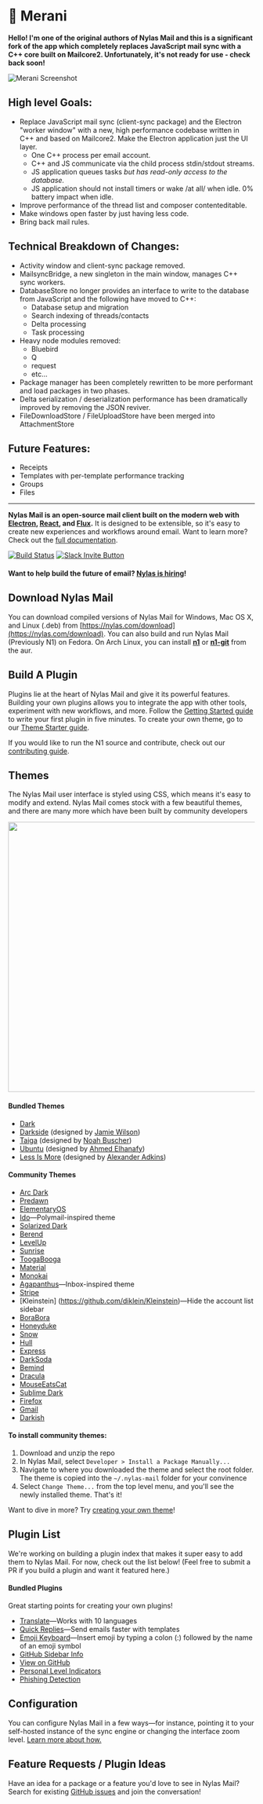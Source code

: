 💌 Merani
====

**Hello! I'm one of the original authors of Nylas Mail and this is a significant fork of the app which completely replaces JavaScript mail sync with a C++ core built on Mailcore2. Unfortunately, it's not ready for use - check back soon!**

![Merani Screenshot](https://github.com/Foundry376/Merani/raw/master/screenshots/hero_graphic_mac%402x.png)

High level Goals:
---

- Replace JavaScript mail sync (client-sync package) and the Electron "worker window" with a new, high performance codebase written in C++ and based on Mailcore2. Make the Electron application just the UI layer.
  + One C++ process per email account.
  + C++ and JS communicate via the child process stdin/stdout streams.
  + JS application queues tasks *but has read-only access to the database.*
  + JS application should not install timers or wake /at all/ when idle. 0% battery impact when idle.
- Improve performance of the thread list and composer contenteditable.
- Make windows open faster by just having less code.
- Bring back mail rules.


Technical Breakdown of Changes:
---
- Activity window and client-sync package removed.
- MailsyncBridge, a new singleton in the main window, manages C++ sync workers.
- DatabaseStore no longer provides an interface to write to the database from JavaScript and the following have moved to C++:
  + Database setup and migration
  + Search indexing of threads/contacts
  + Delta processing
  + Task processing
- Heavy node modules removed:
  + Bluebird
  + Q
  + request
  + etc...
- Package manager has been completely rewritten to be more performant and load packages in two phases.
- Delta serialization / deserialization performance has been dramatically improved by removing the JSON reviver.
- FileDownloadStore / FileUploadStore have been merged into AttachmentStore


Future Features:
----
- Receipts
- Templates with per-template performance tracking
- Groups
- Files

----------------

**Nylas Mail is an open-source mail client built on the modern web with [Electron](https://github.com/atom/electron), [React](https://facebook.github.io/react/), and [Flux](https://facebook.github.io/flux/).** It is designed to be extensible, so it's easy to create new experiences and workflows around email. Want to learn more? Check out the [full documentation](https://nylas.github.io/nylas-mail/).

[![Build Status](https://travis-ci.org/nylas/nylas-mail.svg?branch=master)](https://travis-ci.org/nylas/nylas-mail)
[![Slack Invite Button](http://slack-invite.nylas.com/badge.svg)](http://slack-invite.nylas.com)

#### Want to help build the future of email? [Nylas is hiring](https://jobs.lever.co/nylas)!

## Download Nylas Mail

You can download compiled versions of Nylas Mail for Windows, Mac OS X, and Linux (.deb) from [https://nylas.com/download](https://nylas.com/download). You can also build and run Nylas Mail (Previously N1) on Fedora. On Arch Linux, you can install **[n1](https://aur.archlinux.org/packages/n1/)** or **[n1-git](https://aur.archlinux.org/packages/n1-git/)** from the aur.

## Build A Plugin

Plugins lie at the heart of Nylas Mail and give it its powerful features. Building your own plugins allows you to integrate the app with other tools, experiment with new workflows, and more. Follow the [Getting Started guide](https://nylas.github.io/nylas-mail/) to write your first plugin in five minutes. To create your own theme, go to our [Theme Starter guide](https://github.com/nylas/N1-theme-starter).

If you would like to run the N1 source and contribute, check out our [contributing
guide](https://github.com/nylas/nylas-mail/blob/master/CONTRIBUTING.md).

## Themes

The Nylas Mail user interface is styled using CSS, which means it's easy to modify and extend. Nylas Mail comes stock with a few beautiful themes, and there are many more which have been built by community developers

<center><img width=550 src="http://i.imgur.com/PWQ7NlY.jpg"></center>


#### Bundled Themes
- [Dark](https://github.com/nylas/nylas-mail/tree/master/internal_packages/ui-dark)
- [Darkside](https://github.com/nylas/nylas-mail/tree/master/internal_packages/ui-darkside) (designed by [Jamie Wilson](https://github.com/jamiewilson))
- [Taiga](https://github.com/nylas/nylas-mail/tree/master/internal_packages/ui-taiga) (designed by [Noah Buscher](https://github.com/noahbuscher))
- [Ubuntu](https://github.com/nylas/nylas-mail/tree/master/internal_packages/ui-ubuntu) (designed by [Ahmed Elhanafy](https://github.com/ahmedlhanafy))
- [Less Is More](https://github.com/nylas/nylas-mail/tree/master/internal_packages/ui-less-is-more) (designed by [Alexander Adkins](https://github.com/P0WW0W))



#### Community Themes
- [Arc Dark](https://github.com/varlesh/Nylas-Arc-Dark-Theme)
- [Predawn](https://github.com/adambmedia/N1-Predawn)
- [ElementaryOS](https://github.com/edipox/elementary-nylas)
- [Ido](https://github.com/edipox/n1-ido)—Polymail-inspired theme
- [Solarized Dark](https://github.com/NSHenry/N1-Solarized-Dark)
- [Berend](https://github.com/Frique/N1-Berend)
- [LevelUp](https://github.com/stolinski/level-up-nylas-n1-theme)
- [Sunrise](https://github.com/jackiehluo/n1-sunrise)
- [ToogaBooga](https://github.com/brycedorn/N1-ToogaBooga)
- [Material](https://github.com/jackiehluo/n1-material)
- [Monokai](https://github.com/dcondrey/n1-monokai)
- [Agapanthus](https://github.com/taniadaniela/n1-agapanthus)—Inbox-inspired theme
- [Stripe](https://github.com/oeaeee/n1-stripe)
- [Kleinstein] (https://github.com/diklein/Kleinstein)—Hide the account list sidebar
- [BoraBora](https://github.com/arimai/N1-BoraBora)
- [Honeyduke](https://github.com/arimai/n1-honeyduke)
- [Snow](https://github.com/Wattenberger/N1-snow-theme)
- [Hull](https://github.com/unity/n1-hull)
- [Express](https://github.com/oeaeee/n1-express)
- [DarkSoda](https://github.com/adambullmer/N1-theme-DarkSoda)
- [Bemind](https://github.com/bemindinteractive/Bemind-N1-Theme)
- [Dracula](https://github.com/dracula/nylas-n1)
- [MouseEatsCat](https://github.com/MouseEatsCat/MouseEatsCat-N1)
- [Sublime Dark](https://github.com/rishabhkesarwani/Nylas-Sublime-Dark-Theme)
- [Firefox](https://github.com/darshandsoni/n1-firefox-theme)
- [Gmail](https://github.com/dregitsky/n1-gmail-theme)
- [Darkish](https://github.com/dyrnade/N1-Darkish)

#### To install community themes:

1. Download and unzip the repo
2. In Nylas Mail, select `Developer > Install a Package Manually... `
3. Navigate to where you downloaded the theme and select the root folder. The theme is copied into the `~/.nylas-mail` folder for your convinence
5. Select `Change Theme...` from the top level menu, and you'll see the newly installed theme. That's it!


Want to dive in more? Try [creating your own theme](https://github.com/nylas/nylas-mail-theme-starter)!


## Plugin List
We're working on building a plugin index that makes it super easy to add them to Nylas Mail. For now, check out the list below! (Feel free to submit a PR if you build a plugin and want it featured here.)


#### Bundled Plugins
Great starting points for creating your own plugins!
- [Translate](https://github.com/nylas/nylas-mail/tree/master/internal_packages/composer-translate)—Works with 10 languages
- [Quick Replies](https://github.com/nylas/nylas-mail/tree/master/internal_packages/composer-templates)—Send emails faster with templates
- [Emoji Keyboard](https://github.com/nylas/nylas-mail/tree/master/internal_packages/composer-emoji)—Insert emoji by typing a colon (:) followed by the name of an emoji symbol
- [GitHub Sidebar Info](https://github.com/nylas/nylas-mail/tree/master/internal_packages/github-contact-card)
- [View on GitHub](https://github.com/nylas/nylas-mail/tree/master/internal_packages/message-view-on-github)
- [Personal Level Indicators](https://github.com/nylas/nylas-mail/tree/master/internal_packages/personal-level-indicators)
- [Phishing Detection](https://github.com/nylas/nylas-mail/tree/master/internal_packages/phishing-detection)

## Configuration
You can configure Nylas Mail in a few ways—for instance, pointing it to your self-hosted instance of the sync engine or changing the interface zoom level. [Learn more about how.](https://github.com/nylas/nylas-mail/blob/master/CONFIGURATION.md)

## Feature Requests / Plugin Ideas
Have an idea for a package or a feature you'd love to see in Nylas Mail? Search for existing [GitHub issues](https://github.com/nylas/nylas-mail/issues) and join the conversation!

